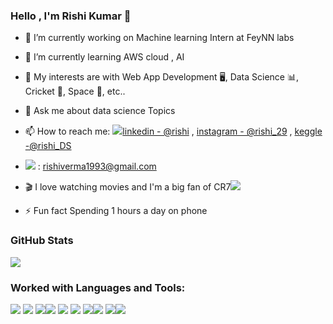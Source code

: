 ### Hello , I'm Rishi Kumar 👋

- 🔭 I’m currently working on Machine learning Intern at FeyNN labs
- 🌱 I’m currently learning AWS cloud , AI
- 🤔 My interests are with Web App Development 🖥️, Data Science 📊, Cricket 🏏, Space 🚀, etc..
- 💬 Ask me about data science Topics
- 📫 How to reach me: <img src="https://img.icons8.com/color/24/000000/linkedin.png"/>[linkedin - @rishi](https://www.linkedin.com/in/rishi-verma-1993oct/) , 
[instagram - @rishi_29](https://www.instagram.com/29_rishi/) , 
[keggle -@rishi_DS](https://www.kaggle.com/rishiverma1993)

- <img src="https://img.icons8.com/color/24/000000/gmail-new.png"/> : rishiverma1993@gmail.com
- 🎬 I love watching movies and I'm a big fan of CR7<img src="https://img.icons8.com/ios/24/000000/football2--v2.png"/>
- ⚡ Fun fact Spending 1 hours a day on phone

### GitHub Stats
 <img src="https://github-readme-stats.vercel.app/api?username=Rishiverma1993&&show_icons=true&title_color=ffffff&icon_color=bb2acf&text_color=daf7dc&bg_color=151515">
 
### Worked with Languages and Tools:
<img src="https://img.icons8.com/color/48/000000/python--v1.png"/> <img src="https://img.icons8.com/fluency/48/000000/jupyter.png"/>
<img src="https://img.icons8.com/color/48/000000/heroku.png"/><img src="https://img.icons8.com/ios/48/000000/flask.png"/>
<img src="https://img.icons8.com/ios-filled/48/000000/github.png"/> <img src="https://img.icons8.com/color/48/000000/mysql-logo.png"/>
<img src="https://img.icons8.com/fluency/48/000000/matlab.png"/><img src="https://img.icons8.com/color/48/000000/html-5--v1.png"/>
<img src="https://img.icons8.com/external-tal-revivo-color-tal-revivo/48/000000/external-kaggle-an-online-community-of-data-scientists-and-machine-learners-owned-by-google-logo-color-tal-revivo.png"/><img src="https://img.icons8.com/color/48/000000/opencv.png"/>
